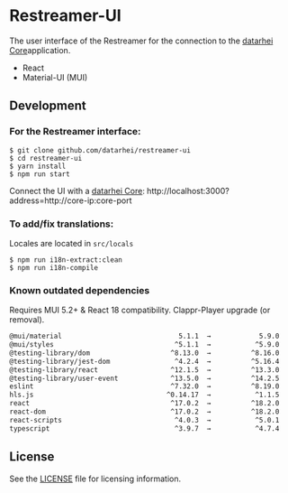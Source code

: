 # Restreamer-UI

The user interface of the Restreamer for the connection to the [datarhei Core](https://github.com/datarhei/core)application.

- React
- Material-UI (MUI)

## Development

### For the Restreamer interface:

```
$ git clone github.com/datarhei/restreamer-ui
$ cd restreamer-ui
$ yarn install
$ npm run start
```

Connect the UI with a [datarhei Core](https://github.com/datarhei/core):
http://localhost:3000?address=http://core-ip:core-port

### To add/fix translations:
Locales are located in `src/locals`
```
$ npm run i18n-extract:clean
$ npm run i18n-compile
```

### Known outdated dependencies
Requires MUI 5.2+ & React 18 compatibility. Clappr-Player upgrade (or removal).

```sh
@mui/material                             5.1.1  →            5.9.0     
@mui/styles                              ^5.1.1  →           ^5.9.0     
@testing-library/dom                    ^8.13.0  →          ^8.16.0     
@testing-library/jest-dom                ^4.2.4  →          ^5.16.4     
@testing-library/react                  ^12.1.5  →          ^13.3.0     
@testing-library/user-event             ^13.5.0  →          ^14.2.5     
eslint                                  ^7.32.0  →          ^8.19.0     
hls.js                                 ^0.14.17  →           ^1.1.5     
react                                   ^17.0.2  →          ^18.2.0     
react-dom                               ^17.0.2  →          ^18.2.0     
react-scripts                            ^4.0.3  →           ^5.0.1     
typescript                               ^3.9.7  →           ^4.7.4 
```

## License
See the [LICENSE](./LICENSE) file for licensing information.
